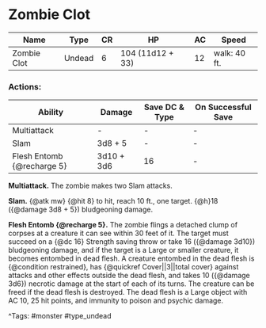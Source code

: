 # Zombie Clot

| Name | Type | CR | HP | AC | Speed |
|------|------|----|----|----|-------|
| Zombie Clot | Undead | 6 | 104 (11d12 + 33) | 12 | walk: 40 ft. |

### Actions:

| Ability | Damage | Save DC & Type | On Successful Save |
|---------|--------|----------------|--------------------|
| Multiattack | - | - | - |
| Slam | 3d8 + 5 | - | - |
| Flesh Entomb {@recharge 5} | 3d10 + 3d6 | 16 | - |


**Multiattack.** The zombie makes two Slam attacks.

**Slam.** {@atk mw} {@hit 8} to hit, reach 10 ft., one target. {@h}18 ({@damage 3d8 + 5}) bludgeoning damage.

**Flesh Entomb {@recharge 5}.** The zombie flings a detached clump of corpses at a creature it can see within 30 feet of it. The target must succeed on a {@dc 16} Strength saving throw or take 16 ({@damage 3d10}) bludgeoning damage, and if the target is a Large or smaller creature, it becomes entombed in dead flesh. A creature entombed in the dead flesh is {@condition restrained}, has {@quickref Cover||3||total cover} against attacks and other effects outside the dead flesh, and takes 10 ({@damage 3d6}) necrotic damage at the start of each of its turns. The creature can be freed if the dead flesh is destroyed. The dead flesh is a Large object with AC 10, 25 hit points, and immunity to poison and psychic damage.

^Tags: #monster #type_undead